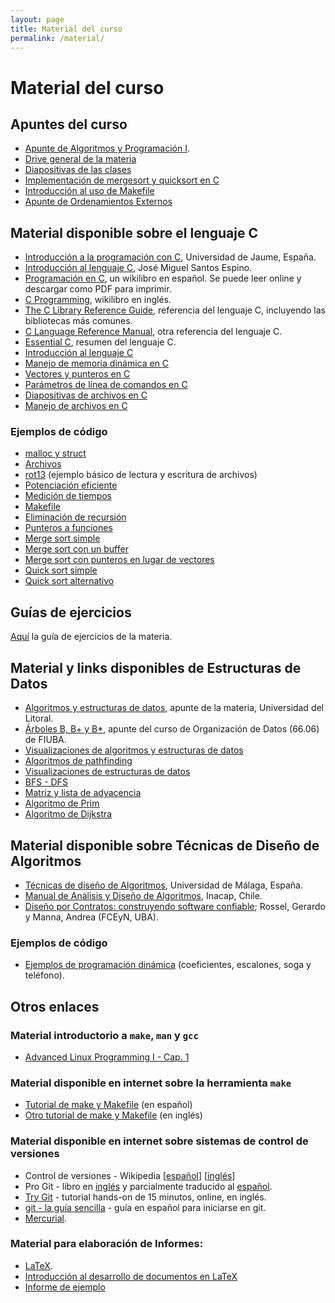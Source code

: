 ```yaml
---
layout: page
title: Material del curso 
permalink: /material/
---
```


# Material del curso

## Apuntes del curso

  * [Apunte de Algoritmos y Programación I](https://drive.google.com/file/d/0B0KKEIBDHL7tdEQ3bFZ2M3VrZzA/view).
  * [Drive general de la materia](https://drive.google.com/drive/folders/0B0x0VPz_v-f_ekhhQUpkay13RnM?usp=sharing)
  * [Diapositivas de las clases](https://drive.google.com/drive/folders/1HCOatwNQiIC__CAEJa0u0Rb7DultMcmc?usp=sharing)
  * [Implementación de mergesort y quicksort en C](https://drive.google.com/open?id=1XPDf2z9J0v9dGlaTgqFj8pGL3RQUPMpb)
  * [Introducción al uso de Makefile](https://drive.google.com/open?id=1iMUDd8tPJ-uZrZWRlw7uTmfcM1CEAJva)
  * [Apunte de Ordenamientos Externos](ordenamientos_externos)
 
## Material disponible sobre el lenguaje C

  * [Introducción a la programación con C](http://www.uji.es/bin/publ/edicions/c.pdf), Universidad de Jaume, España.
  * [Introducción al lenguaje C](http://ecaths1.s3.amazonaws.com/laboratorio2pui/366213571.curso_c.pdf), José Miguel Santos Espino.
  * [Programación en C](http://es.wikibooks.org/wiki/Programaci%C3%B3n_en_C), un wikilibro en español. Se puede leer online y descargar como PDF para imprimir.
  * [C Programming](http://en.wikibooks.org/wiki/C_Programming), wikilibro en inglés.
  * [The C Library Reference Guide](http://www.acm.uiuc.edu/webmonkeys/book/c_guide/), referencia del lenguaje C, incluyendo las bibliotecas más comunes.
  * [C Language Reference Manual](http://techpubs.sgi.com/library/dynaweb_docs/0650/SGI_Developer/books/CLanguageRef/sgi_html/index.html), otra referencia del lenguaje C.
  * [Essential C](http://cslibrary.stanford.edu/101/), resumen del lenguaje C.
  * [Introducción al lenguaje C](https://drive.google.com/open?id=17gyhdJwEcxxLVrD_X0AlPnZzQajXOFE5)
  * [Manejo de memoria dinámica en C](https://drive.google.com/open?id=1rwD-wgSSW0sjPdowHOg_3Uv7_gplJtAq)
  * [Vectores y punteros en C](https://drive.google.com/open?id=1J3uJd0SLZ1DHvPTf7H4ZaKPTwi2mRC0X)
  * [Parámetros de línea de comandos en C](https://drive.google.com/open?id=18tXTY-zwSTGlbeFHhyxQ9MAG1XJlZwyu)
  * [Diapositivas de archivos en C](https://drive.google.com/open?id=1ESqGw93lMLXCrtTl8rADlHSQV9BDpwWh)
  * [Manejo de archivos en C](https://drive.google.com/open?id=1v9Pvi72JvhMJCgVHFreBpK5mqApS3b4c)

### Ejemplos de código

  * [malloc y struct](https://drive.google.com/open?id=1L3-Hh9YWFa4_pZmsroA3frPClHcATsGf)
  * [Archivos](https://drive.google.com/open?id=1QJ2Z-Rd2ciTKIM-0R96q_jXI1dW4hzH5)
  * [rot13](https://drive.google.com/open?id=1GSTRmDn1aikcd9G5ujHIilA1525zPUJM) (ejemplo básico de lectura y escritura de archivos)
  * [Potenciación eficiente](https://drive.google.com/open?id=1OAhV9cmYYO0bbRGuABjYsN6alY2AeIUj)
  * [Medición  de tiempos](https://drive.google.com/open?id=1TtDg-XpgbJcDZjM44nCvHoTJ2Jv0Lw-a)
  * [Makefile](https://drive.google.com/open?id=15QDg5EmjCXVE_jrthNm-78TkG9fvG9K8)
  * [Eliminación de recursión](https://drive.google.com/open?id=1o3o1mqMfubTvy1Q4A7gHtoJ36MwzSki4)
  * [Punteros a funciones](https://drive.google.com/open?id=1vjQZalFTNfWXCYJEVL9sU4i8FcZSn2io)
  * [Merge sort simple](https://drive.google.com/open?id=109SXbXwH-HOoCzfHJERNeaJcyt7gcl_D)
  * [Merge sort con un buffer](https://drive.google.com/open?id=10bVMcFF57iFWjbHw-YBRndkRR-aJodSj)
  * [Merge sort con punteros en lugar de vectores](https://drive.google.com/open?id=1ISdUlErJziiO_3Do8i3HjYRBuHtJ5lW7)
  * [Quick sort simple](https://drive.google.com/open?id=1AU4HaMJZpe6F4C7YFNnVoNkYwyKBF0wc)
  * [Quick sort alternativo](https://drive.google.com/open?id=1wId-_djgfYMQB62lfgV5C4czm--MkNm_)


## Guías de ejercicios

[Aquí](guias) la guía de ejercicios de la materia.

## Material y links disponibles de Estructuras de Datos

* [Algoritmos y estructuras de datos](http://venus.ceride.gov.ar/twiki/bin/view/AED/WebHome#Bibliograf_a), apunte de la materia, Universidad del Litoral.
* [Árboles B, B+ y B*](https://drive.google.com/open?id=1Inanv7DGbHiF7dCBOD6jxuxhsNz0Uz7j), apunte del curso de Organización de Datos (66.06) de FIUBA.
* [Visualizaciones de algoritmos y estructuras de datos](http://visualgo.net/)
* [Algoritmos de pathfinding](http://qiao.github.io/PathFinding.js/visual/)
* [Visualizaciones de estructuras de datos](https://www.cs.usfca.edu/~galles/visualization/Algorithms.html)
* [BFS - DFS](http://www.youtube.com/watch?v=or9xlA3YYzo)
* [Matriz y lista de adyacencia](http://www.youtube.com/watch?v=2guA5uMEmZQ)
* [Algoritmo de Prim](http://www.youtube.com/watch?v=BtGuZ-rrUeY)
* [Algoritmo de Dijkstra](http://www.youtube.com/watch?v=8Ls1RqHCOPw)


## Material disponible sobre Técnicas de Diseño de Algoritmos
* [Técnicas de diseño de Algoritmos](http://www.lcc.uma.es/~av/Libro/indice.html), Universidad de Málaga, España.
* [Manual de Análisis y Diseño de Algoritmos](http://colabora.inacap.cl/sedes/ssur/Asignatura%20Indtroduccion%20a%20la%20Programacn/An%C3%A1lisis%20de%20Algoritmo/Manual-Analisis%20de%20Algoritmos_v1.pdf), Inacap, Chile.
* [Diseño por Contratos: construyendo software confiable](http://www.revista.unam.mx/vol.4/num5/art11/art11.htm); Rossel, Gerardo y Manna, Andrea (FCEyN, UBA).

### Ejemplos de código
* [Ejemplos de programación dinámica](https://drive.google.com/open?id=1d74zabP5mQ7V71ujqqheWShTOWkVgvjb) (coeficientes, escalones, soga y teléfono).

## Otros enlaces

### Material introductorio a `make`, `man` y `gcc`
  * [Advanced Linux Programming I - Cap. 1](http://www.advancedlinuxprogramming.com/alp-folder/alp-ch01-advanced-unix-programming-with-linux.pdf)

### Material disponible en internet sobre la herramienta `make`
  * [Tutorial de make y Makefile](http://arco.esi.uclm.es/~david.villa/doc/repo/make/make.html) (en español)
  * [Otro tutorial de make y Makefile](http://www.cs.rutgers.edu/~pxk/rutgers/notes/make/index.html) (en inglés)

### Material disponible en internet sobre sistemas de control de versiones
  * Control de versiones - Wikipedia [[español](https://es.wikipedia.org/wiki/Control_de_versiones)] [[inglés](https://en.wikipedia.org/wiki/Revision_control)]
  * Pro Git - libro en [inglés](http://git-scm.com/book) y parcialmente traducido al [español](http://git-scm.com/book/es).
  * [Try Git](http://try.github.io/) - tutorial hands-on de 15 minutos, online, en inglés.
  * [git - la guía sencilla](http://rogerdudler.github.io/git-guide/index.es.html) - guía en español para iniciarse en git.
  * [Mercurial](http://mercurial.selenic.com/).

### Material para elaboración de Informes:
  * [LaTeX](http://www.latex-project.org/).
  * [Introducción al desarrollo de documentos en LaTeX](https://drive.google.com/open?id=1CgB9Qsd_rkvYCW0f1qzh-p9FKe2jelHR)
  * [Informe de ejemplo](https://drive.google.com/open?id=11ufmyqYKWt18Ty3Wg0fxtjqU7slRU-MT)

